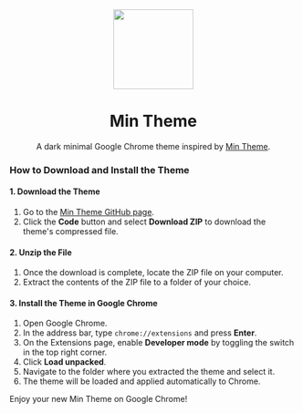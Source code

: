 <div align="center">

<img src="https://raw.githubusercontent.com/misolori/min-theme/master/icon.png" width="140" />

# Min Theme

A dark minimal Google Chrome theme inspired by [Min Theme](https://github.com/miguelsolorio/min-theme/).

</div>

### How to Download and Install the Theme

#### 1. Download the Theme

1. Go to the [Min Theme GitHub page](https://github.com/Furyforev3r/min-theme-chrome/).
2. Click the **Code** button and select **Download ZIP** to download the theme's compressed file.

#### 2. Unzip the File

1. Once the download is complete, locate the ZIP file on your computer.
2. Extract the contents of the ZIP file to a folder of your choice.

#### 3. Install the Theme in Google Chrome

1. Open Google Chrome.
2. In the address bar, type `chrome://extensions` and press **Enter**.
3. On the Extensions page, enable **Developer mode** by toggling the switch in the top right corner.
4. Click **Load unpacked**.
5. Navigate to the folder where you extracted the theme and select it.
6. The theme will be loaded and applied automatically to Chrome.

Enjoy your new Min Theme on Google Chrome!
